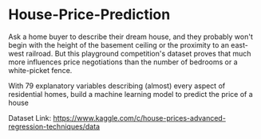 # House-Price-Prediction

Ask a home buyer to describe their dream house, and they probably won't begin with the height of the basement ceiling or the proximity to an east-west railroad. But this playground competition's dataset proves that much more influences price negotiations than the number of bedrooms or a white-picket fence.



With 79 explanatory variables describing (almost) every aspect of residential homes, build a machine learning model to predict the price of a house



Dataset Link: https://www.kaggle.com/c/house-prices-advanced-regression-techniques/data
